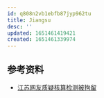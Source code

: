 ```yaml
---
id: q808n2vb1ebfb87jyp962tu
title: Jiangsu
desc: ''
updated: 1651461419421
created: 1651461339974
---
```


## 参考资料

- [江苏网友质疑核算检测被拘留](https://twitter.com/SpeechFreedomCN/status/1506829908017745923?cxt=HHwWhsCoxav0qukpAAAA)